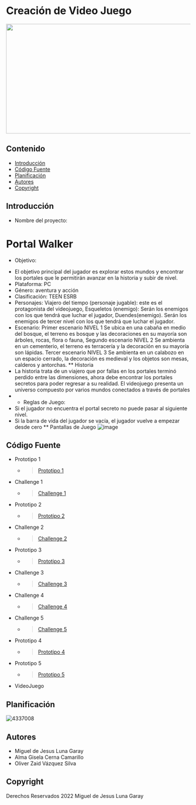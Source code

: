 # Creación de Video Juego
<p align="center">
    <img src="https://wallpapers.com/images/featured/juegos-indie-pusr8rco8kl3irzi.jpg" alt="Logo" width=1200 height=300>

 


## Contenido

- [Introducción](#introducción)
- [Código Fuente](#código-fuente)
- [Planificación](#planificación)
- [Autores](#autores)
- [Copyright](#copyright)


## Introducción

* Nombre del proyecto:
# Portal Walker
* Objetivo:
- El objetivo principal del jugador es explorar estos mundos y encontrar los portales que le permitirán avanzar en la historia y subir de nivel.
- Plataforma: PC
- Género: aventura y acción
- Clasificación: TEEN ESRB
- Personajes: Viajero del tiempo (personaje jugable): este es el protagonista del videojuego, Esqueletos (enemigo): Serán los enemigos con los que tendrá que luchar el jugador, Duendes(enemigo). Serán los enemigos de tercer nivel con los que tendrá que luchar el jugador.
- Escenario: Primer escenario  NIVEL 1 Se ubica en una cabaña en medio del bosque, el terreno es bosque y las decoraciones en su mayoría son árboles, rocas, flora o fauna, Segundo  escenario  NIVEL 2 Se ambienta en un cementerio, el terreno es terracería y la decoración en su mayoría son lápidas. Tercer  escenario  NIVEL 3 Se ambienta en un calabozo en un espacio cerrado, la decoración es medieval y los objetos son mesas, calderos y antorchas.
  ** Historia
- La historia trata de un viajero que por fallas en los portales terminó perdido entre las dimensiones, ahora debe encontrar los portales secretos para poder regresar a su realidad. El videojuego presenta un universo compuesto por varios mundos conectados a través de portales
-
  * Reglas de Juego:
- Si el jugador no encuentra el portal secreto no puede pasar al siguiente nivel.
- Si la barra de vida del jugador se vacía, el jugador vuelve a empezar desde cero
** Pantallas de Juego
![image](https://github.com/user-attachments/assets/41b26e71-88ce-4ea7-9d75-38914f73e8aa)


## Código Fuente

* Prototipo 1
  * >  <a href="https://drive.google.com/file/d/17IxvWxJObwsvq02Ht-6V-bnZ-4a1sC40/view?usp=drive_link">Prototipo 1</a>
* Challenge 1
  * >  <a href="https://drive.google.com/file/d/11kFGJDy_etCiP7dCNBik-ZmwWEEY3RKS/view?usp=drive_link">Challenge 1</a>
* Prototipo 2
  * >  <a href="https://drive.google.com/file/d/18UjhSfKd0Y1oxw8_7ZXGOgIPwQZAq3AK/view?usp=drive_link">Prototipo 2</a>
* Challenge 2
  * > <a href="https://drive.google.com/file/d/1jDBD_VVNZJF63cqn8Ck2VcDkyR0POD-Z/view?usp=drive_link">Challenge 2</a>
* Prototipo 3
  * > <a href="https://drive.google.com/file/d/1MiER_Ss-RNnXHqOWTujCMMExQ6XuHK3K/view?usp=drive_link">Prototipo 3</a>
* Challenge 3
  * > <a href="https://drive.google.com/drive/folders/1dkWL_4YG05BEK0Lq3iZRpleFxeuh7VEt?usp=drive_link">Challenge 3</a>
* Challenge 4
  * > <a href="https://drive.google.com/drive/folders/1XZA4asX7NKC1-2GVYHfLkV5Rm7vzz8L5?usp=drive_link">Challenge 4</a>
* Challenge 5
  * > <a href="https://drive.google.com/drive/folders/1dI8qZw8JrMvP2Ix8PUcu6kKTv1CyvL7b?usp=drive_link">Challenge 5</a>
* Prototipo 4
  * > <a href="https://drive.google.com/drive/folders/1jbJraYMycnoYqjS3Hgkp3Xqjdfu-WmYz?usp=drive_link">Prototipo 4</a>
* Prototipo 5
  * > <a href="https://drive.google.com/drive/folders/1874ySSmDz_rGQAEkFL_ip1b2Q89R_1w1?usp=drive_link">Prototipo 5</a>
  
* VideoJuego

## Planificación

![4337008](https://user-images.githubusercontent.com/8560750/195951617-083a7e4d-323d-47b5-8e5e-529ded31bc06.jpg)

## Autores
* Miguel de Jesus Luna Garay
* Alma Gisela Cerna Camarillo
* Oliver Zaid Vázquez Silva

## Copyright
Derechos Reservados 2022
Miguel de Jesus Luna Garay
